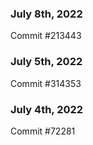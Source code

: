 ### July 8th, 2022

Commit #213443

### July 5th, 2022

Commit #314353


### July 4th, 2022

Commit #72281
